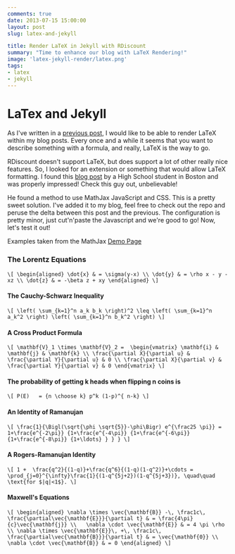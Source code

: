 ```yaml
---
comments: true
date: 2013-07-15 15:00:00
layout: post
slug: latex-and-jekyll

title: Render LaTeX in Jekyll with RDiscount
summary: "Time to enhance our blog with LaTeX Rendering!"
image: 'latex-jekyll-render/latex.png'
tags:
- latex
- jekyll
---
```


# LaTex and Jekyll

As I've written in a [previous post](http://www.liquidinertia.com/2013/07/05/jekyll-setup-basics-pt2/), I would like to be able
to render LaTeX within my blog posts.  Every once and a while it
seems that you want to describe something with a formula, and really,
LaTeX is the way to go.

RDiscount doesn't support LaTeX, but does support a lot of other really
nice features.  So, I looked for an extension or something that would 
allow LaTeX formatting.  I found this [blog post](http://cwoebker.com/posts/latex-math-magic) by a High School student in Boston and was properly impressed!  Check this guy out, unbelievable!

He found a method to use MathJax JavaScript and CSS.  This is a pretty
sweet solution.  I've added it to my blog, feel free to check out
the repo and peruse the delta between this post and the previous.  The
configuration is pretty minor, just cut'n'paste the Javascript and we're
good to go!  Now, let's test it out!

Examples taken from the MathJax [Demo Page](http://mathjax.org/demos/tex-samples/)

### The Lorentz Equations

`\[
\begin{aligned}
\dot{x} & = \sigma(y-x) \\
\dot{y} & = \rho x - y - xz \\
\dot{z} & = -\beta z + xy
\end{aligned}
\]`

#### The Cauchy-Schwarz Inequality

`\[
\left( \sum_{k=1}^n a_k b_k \right)^2 \leq \left( \sum_{k=1}^n a_k^2 \right) \left( \sum_{k=1}^n b_k^2 \right)
\]`

#### A Cross Product Formula

`\[
\mathbf{V}_1 \times \mathbf{V}_2 =  \begin{vmatrix}
\mathbf{i} & \mathbf{j} & \mathbf{k} \\
\frac{\partial X}{\partial u} &  \frac{\partial Y}{\partial u} & 0 \\
\frac{\partial X}{\partial v} &  \frac{\partial Y}{\partial v} & 0
\end{vmatrix}
\]`

#### The probability of getting k heads when flipping n coins is

`\[
P(E)   = {n \choose k} p^k (1-p)^{ n-k}
\]`

#### An Identity of Ramanujan

`\[
\frac{1}{\Bigl(\sqrt{\phi \sqrt{5}}-\phi\Bigr) e^{\frac25 \pi}} =
1+\frac{e^{-2\pi}} {1+\frac{e^{-4\pi}} {1+\frac{e^{-6\pi}}
{1+\frac{e^{-8\pi}} {1+\ldots} } } }
\]`

#### A Rogers-Ramanujan Identity

`\[
1 +  \frac{q^2}{(1-q)}+\frac{q^6}{(1-q)(1-q^2)}+\cdots =
\prod_{j=0}^{\infty}\frac{1}{(1-q^{5j+2})(1-q^{5j+3})},
\quad\quad \text{for $|q|<1$}.
\]`

#### Maxwell's Equations

`\[
\begin{aligned}
\nabla \times \vec{\mathbf{B}} -\, \frac1c\, \frac{\partial\vec{\mathbf{E}}}{\partial t} & = \frac{4\pi}{c}\vec{\mathbf{j}} \\   \nabla \cdot \vec{\mathbf{E}} & = 4 \pi \rho \\
\nabla \times \vec{\mathbf{E}}\, +\, \frac1c\, \frac{\partial\vec{\mathbf{B}}}{\partial t} & = \vec{\mathbf{0}} \\
\nabla \cdot \vec{\mathbf{B}} & = 0 \end{aligned}
\]`

